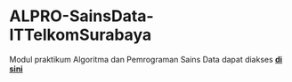 # ALPRO-SainsData-ITTelkomSurabaya

Modul praktikum Algoritma dan Pemrograman Sains Data dapat diakses [**di sini**](https://github.com/fzl-22/ALPRO-SainsData-ITTelkomSurabaya/wiki)
